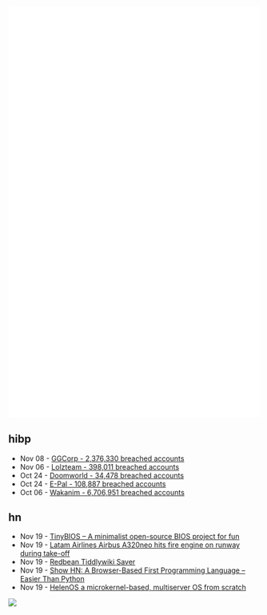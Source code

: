 ![Metrics](https://raw.githubusercontent.com/phixion/phixion/master/metrics.svg)

## hibp

<!--
for https://github.com/phixion/phixion/blob/main/.github/workflows/feeds.yml
-->
<!--START_SECTION:haveibeenpwnd-->
- Nov 08 - [GGCorp - 2,376,330 breached accounts](https://haveibeenpwned.com/PwnedWebsites#GGCorp)
- Nov 06 - [Lolzteam - 398,011 breached accounts](https://haveibeenpwned.com/PwnedWebsites#Lolzteam)
- Oct 24 - [Doomworld - 34,478 breached accounts](https://haveibeenpwned.com/PwnedWebsites#Doomworld)
- Oct 24 - [E-Pal - 108,887 breached accounts](https://haveibeenpwned.com/PwnedWebsites#EPal)
- Oct 06 - [Wakanim - 6,706,951 breached accounts](https://haveibeenpwned.com/PwnedWebsites#Wakanim)
<!--END_SECTION:haveibeenpwnd-->

## hn

<!--
for https://github.com/phixion/phixion/blob/main/.github/workflows/feeds.yml
-->
<!--START_SECTION:hn-->
- Nov 19 - [TinyBIOS – A minimalist open-source BIOS project for fun](https://github.com/pwk4m1/TinyBIOS)
- Nov 19 - [Latam Airlines Airbus A320neo hits fire engine on runway during take-off](https://www.aviation24.be/airlines/latam/airbus-a320neo-hits-vehicle-on-runway-during-take-off-roll/)
- Nov 19 - [Redbean Tiddlywiki Saver](https://rpdillon.net/redbean-tiddlywiki-saver.html)
- Nov 19 - [Show HN: A Browser-Based First Programming Language – Easier Than Python](https://easylang.online/ide/#tut=1)
- Nov 19 - [HelenOS a microkernel-based, multiserver OS from scratch](https://github.com/HelenOS/helenos)
<!--END_SECTION:hn-->

<!--
for https://yhype.me
-->
![](https://hit.yhype.me/github/profile?user_id=13013670)
